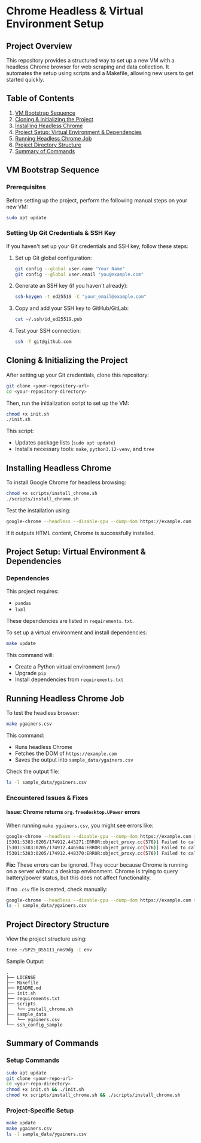 # Chrome Headless & Virtual Environment Setup

## Project Overview

This repository provides a structured way to set up a new VM with a headless Chrome browser for web scraping and data collection. It automates the setup using scripts and a Makefile, allowing new users to get started quickly.

## Table of Contents

1. [VM Bootstrap Sequence](#vm-bootstrap-sequence)
2. [Cloning & Initializing the Project](#cloning--initializing-the-project)
3. [Installing Headless Chrome](#installing-headless-chrome)
4. [Project Setup: Virtual Environment & Dependencies](#project-setup-virtual-environment--dependencies)
5. [Running Headless Chrome Job](#running-headless-chrome-job)
6. [Project Directory Structure](#project-directory-structure)
7. [Summary of Commands](#summary-of-commands)

## VM Bootstrap Sequence

### Prerequisites

Before setting up the project, perform the following manual steps on your new VM:

```bash
sudo apt update
```

### Setting Up Git Credentials & SSH Key

If you haven't set up your Git credentials and SSH key, follow these steps:

1. Set up Git global configuration:
   ```bash
   git config --global user.name "Your Name"
   git config --global user.email "you@example.com"
   ```

2. Generate an SSH key (if you haven't already):
   ```bash
   ssh-keygen -t ed25519 -C "your_email@example.com"
   ```

3. Copy and add your SSH key to GitHub/GitLab:
   ```bash
   cat ~/.ssh/id_ed25519.pub
   ```

4. Test your SSH connection:
   ```bash
   ssh -T git@github.com
   ```

## Cloning & Initializing the Project

After setting up your Git credentials, clone this repository:

```bash
git clone <your-repository-url>
cd <your-repository-directory>
```

Then, run the initialization script to set up the VM:

```bash
chmod +x init.sh
./init.sh
```

This script:
- Updates package lists (`sudo apt update`)
- Installs necessary tools: `make`, `python3.12-venv`, and `tree`

## Installing Headless Chrome

To install Google Chrome for headless browsing:

```bash
chmod +x scripts/install_chrome.sh
./scripts/install_chrome.sh
```

Test the installation using:

```bash
google-chrome --headless --disable-gpu --dump-dom https://example.com
```

If it outputs HTML content, Chrome is successfully installed.

## Project Setup: Virtual Environment & Dependencies

### Dependencies

This project requires:
- `pandas`
- `lxml`

These dependencies are listed in `requirements.txt`.

To set up a virtual environment and install dependencies:

```bash
make update
```

This command will:
- Create a Python virtual environment (`env/`)
- Upgrade `pip`
- Install dependencies from `requirements.txt`

## Running Headless Chrome Job

To test the headless browser:

```bash
make ygainers.csv
```

This command:
- Runs headless Chrome
- Fetches the DOM of `https://example.com`
- Saves the output into `sample_data/ygainers.csv`

Check the output file:

```bash
ls -l sample_data/ygainers.csv
```

### Encountered Issues & Fixes

#### Issue: Chrome returns `org.freedesktop.UPower` errors

When running `make ygainers.csv`, you might see errors like:

```bash
google-chrome --headless --disable-gpu --dump-dom https://example.com > sample_data/ygainers.csv
[5301:5383:0205/174912.445271:ERROR:object_proxy.cc(576)] Failed to call method: org.freedesktop.DBus.Properties.Get
[5301:5383:0205/174912.446504:ERROR:object_proxy.cc(576)] Failed to call method: org.freedesktop.UPower.GetDisplayDevice
[5301:5383:0205/174912.448370:ERROR:object_proxy.cc(576)] Failed to call method: org.freedesktop.UPower.EnumerateDevices
```

**Fix:** These errors can be ignored. They occur because Chrome is running on a server without a desktop environment. Chrome is trying to query battery/power status, but this does not affect functionality.

If no `.csv` file is created, check manually:

```bash
google-chrome --headless --disable-gpu --dump-dom https://example.com > sample_data/ygainers.csv
ls -l sample_data/ygainers.csv
```

## Project Directory Structure

View the project structure using:

```bash
tree ~/SP25_DS5111_nms9dg -I env
```

Sample Output:
```
.
├── LICENSE
├── Makefile
├── README.md
├── init.sh
├── requirements.txt
├── scripts
│   └── install_chrome.sh
├── sample_data
│   └── ygainers.csv
└── ssh_config_sample
```

## Summary of Commands

### Setup Commands
```bash
sudo apt update
git clone <your-repo-url>
cd <your-repo-directory>
chmod +x init.sh && ./init.sh
chmod +x scripts/install_chrome.sh && ./scripts/install_chrome.sh
```

### Project-Specific Setup
```bash
make update
make ygainers.csv
ls -l sample_data/ygainers.csv
```
